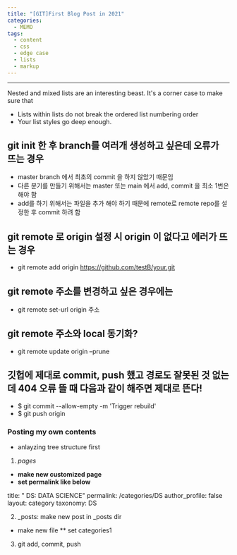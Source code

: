 ```yaml
---
title: "[GIT]First Blog Post in 2021"
categories:
  - MEMO
tags:
  - content
  - css
  - edge case
  - lists
  - markup
---
```

---

Nested and mixed lists are an interesting beast. It's a corner case to make sure that

* Lists within lists do not break the ordered list numbering order
* Your list styles go deep enough.

## git init 한 후 branch를 여러개 생성하고 싶은데 오류가 뜨는 경우	
* master branch 에서 최초의 commit 을 하지 않았기 때문임
* 다른 분기를 만들기 위해서는 master 또는 main 에서 add, commit 을 최소 1번은 해야 함
* add를 하기 위해서는 파일을  추가 해야 하기 때문에 remote로 remote repo를 설정한 후 commit 하려 함
	
	
## git remote 로 origin 설정 시 origin 이 없다고 에러가 뜨는 경우	
* git remote add origin https://github.com/testB/your.git
	
	
## git remote 주소를 변경하고 싶은 경우에는	
* git remote set-url origin 주소
	
	
## git remote 주소와 local 동기화?	
* git remote update origin –prune
	
## 깃헙에 제대로 commit, push 했고 경로도 잘못된 것 없는데 404 오류 뜰 때 다음과 같이 해주면 제대로 뜬다!	
* $ git commit --allow-empty -m 'Trigger rebuild'
* $ git push origin


### Posting my own contents
* anlayzing tree structure first


1. _pages_
  * **make new customized page**
  * **set permalink like below**

  title: " DS: DATA SCIENCE"
  permalink: /categories/DS
  author_profile: false
  layout: category
  taxonomy: DS 

2. _posts: make new post in _posts dir
  * make new file
  ** set categories1


3. git add, commit, push









